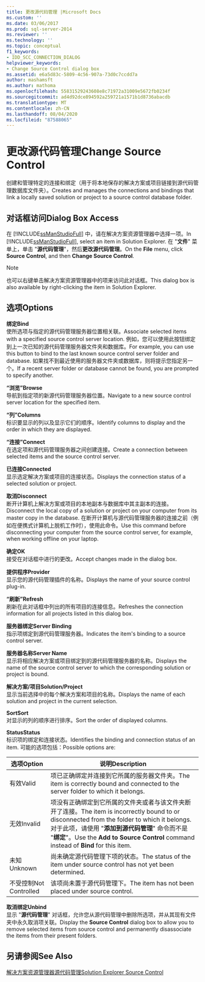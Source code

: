```yaml
---
title: 更改源代码管理 |Microsoft Docs
ms.custom: ''
ms.date: 03/06/2017
ms.prod: sql-server-2014
ms.reviewer: ''
ms.technology: ''
ms.topic: conceptual
f1_keywords:
- IDD_SCC_CONNECTION_DIALOG
helpviewer_keywords:
- Change Source Control dialog box
ms.assetid: e6a5d83c-5809-4c56-907a-73d0c7ccdd7a
author: mashamsft
ms.author: mathoma
ms.openlocfilehash: 55831529243608e8c71972a31009e5672fb0234f
ms.sourcegitcommit: ad4d92dce894592a259721a1571b1d8736abacdb
ms.translationtype: MT
ms.contentlocale: zh-CN
ms.lasthandoff: 08/04/2020
ms.locfileid: "87588065"
---
```

# <a name="change-source-control"></a><span data-ttu-id="06434-102">更改源代码管理</span><span class="sxs-lookup"><span data-stu-id="06434-102">Change Source Control</span></span>
  <span data-ttu-id="06434-103">创建和管理特定的连接和绑定（用于将本地保存的解决方案或项目链接到源代码管理数据库文件夹）。</span><span class="sxs-lookup"><span data-stu-id="06434-103">Creates and manages the connections and bindings that link a locally saved solution or project to a source control database folder.</span></span>  
  
## <a name="dialog-box-access"></a><span data-ttu-id="06434-104">对话框访问</span><span class="sxs-lookup"><span data-stu-id="06434-104">Dialog Box Access</span></span>  
 <span data-ttu-id="06434-105">在 [!INCLUDE[ssManStudioFull](../includes/ssmanstudiofull-md.md)] 中，请在解决方案资源管理器中选择一项。</span><span class="sxs-lookup"><span data-stu-id="06434-105">In [!INCLUDE[ssManStudioFull](../includes/ssmanstudiofull-md.md)], select an item in Solution Explorer.</span></span> <span data-ttu-id="06434-106">在 "**文件**" 菜单上，单击 "**源代码管理**"，然后**更改源代码管理**。</span><span class="sxs-lookup"><span data-stu-id="06434-106">On the **File** menu, click **Source Control**, and then **Change Source Control**.</span></span>  
  
> [!NOTE]  
>  <span data-ttu-id="06434-107">也可以右键单击解决方案资源管理器中的项来访问此对话框。</span><span class="sxs-lookup"><span data-stu-id="06434-107">This dialog box is also available by right-clicking the item in Solution Explorer.</span></span>  
  
## <a name="options"></a><span data-ttu-id="06434-108">选项</span><span class="sxs-lookup"><span data-stu-id="06434-108">Options</span></span>  
 <span data-ttu-id="06434-109">**绑定**</span><span class="sxs-lookup"><span data-stu-id="06434-109">**Bind**</span></span>  
 <span data-ttu-id="06434-110">使所选项与指定的源代码管理服务器位置相关联。</span><span class="sxs-lookup"><span data-stu-id="06434-110">Associate selected items with a specified source control server location.</span></span> <span data-ttu-id="06434-111">例如，您可以使用此按钮绑定到上一次已知的源代码管理服务器文件夹和数据库。</span><span class="sxs-lookup"><span data-stu-id="06434-111">For example, you can use this button to bind to the last known source control server folder and database.</span></span> <span data-ttu-id="06434-112">如果找不到最近使用的服务器文件夹或数据库，则将提示您指定另一个。</span><span class="sxs-lookup"><span data-stu-id="06434-112">If a recent server folder or database cannot be found, you are prompted to specify another.</span></span>  
  
 <span data-ttu-id="06434-113">**“浏览”**</span><span class="sxs-lookup"><span data-stu-id="06434-113">**Browse**</span></span>  
 <span data-ttu-id="06434-114">导航到指定项的新源代码管理服务器位置。</span><span class="sxs-lookup"><span data-stu-id="06434-114">Navigate to a new source control server location for the specified item.</span></span>  
  
 <span data-ttu-id="06434-115">**“列”**</span><span class="sxs-lookup"><span data-stu-id="06434-115">**Columns**</span></span>  
 <span data-ttu-id="06434-116">标识要显示的列以及显示它们的顺序。</span><span class="sxs-lookup"><span data-stu-id="06434-116">Identify columns to display and the order in which they are displayed.</span></span>  
  
 <span data-ttu-id="06434-117">**“连接”**</span><span class="sxs-lookup"><span data-stu-id="06434-117">**Connect**</span></span>  
 <span data-ttu-id="06434-118">在选定项和源代码管理服务器之间创建连接。</span><span class="sxs-lookup"><span data-stu-id="06434-118">Create a connection between selected items and the source control server.</span></span>  
  
 <span data-ttu-id="06434-119">**已连接**</span><span class="sxs-lookup"><span data-stu-id="06434-119">**Connected**</span></span>  
 <span data-ttu-id="06434-120">显示选定解决方案或项目的连接状态。</span><span class="sxs-lookup"><span data-stu-id="06434-120">Displays the connection status of a selected solution or project.</span></span>  
  
 <span data-ttu-id="06434-121">**取消**</span><span class="sxs-lookup"><span data-stu-id="06434-121">**Disconnect**</span></span>  
 <span data-ttu-id="06434-122">断开计算机上解决方案或项目的本地副本与数据库中其主副本的连接。</span><span class="sxs-lookup"><span data-stu-id="06434-122">Disconnect the local copy of a solution or project on your computer from its master copy in the database.</span></span> <span data-ttu-id="06434-123">在断开计算机与源代码管理服务器的连接之前（例如在便携式计算机上脱机工作时），使用此命令。</span><span class="sxs-lookup"><span data-stu-id="06434-123">Use this command before disconnecting your computer from the source control server, for example, when working offline on your laptop.</span></span>  
  
 <span data-ttu-id="06434-124">**确定**</span><span class="sxs-lookup"><span data-stu-id="06434-124">**OK**</span></span>  
 <span data-ttu-id="06434-125">接受在对话框中进行的更改。</span><span class="sxs-lookup"><span data-stu-id="06434-125">Accept changes made in the dialog box.</span></span>  
  
 <span data-ttu-id="06434-126">**提供程序**</span><span class="sxs-lookup"><span data-stu-id="06434-126">**Provider**</span></span>  
 <span data-ttu-id="06434-127">显示您的源代码管理插件的名称。</span><span class="sxs-lookup"><span data-stu-id="06434-127">Displays the name of your source control plug-in.</span></span>  
  
 <span data-ttu-id="06434-128">**“刷新”**</span><span class="sxs-lookup"><span data-stu-id="06434-128">**Refresh**</span></span>  
 <span data-ttu-id="06434-129">刷新在此对话框中列出的所有项目的连接信息。</span><span class="sxs-lookup"><span data-stu-id="06434-129">Refreshes the connection information for all projects listed in this dialog box.</span></span>  
  
 <span data-ttu-id="06434-130">**服务器绑定**</span><span class="sxs-lookup"><span data-stu-id="06434-130">**Server Binding**</span></span>  
 <span data-ttu-id="06434-131">指示项绑定到源代码管理服务器。</span><span class="sxs-lookup"><span data-stu-id="06434-131">Indicates the item's binding to a source control server.</span></span>  
  
 <span data-ttu-id="06434-132">**服务器名称**</span><span class="sxs-lookup"><span data-stu-id="06434-132">**Server Name**</span></span>  
 <span data-ttu-id="06434-133">显示将相应解决方案或项目绑定到的源代码管理服务器的名称。</span><span class="sxs-lookup"><span data-stu-id="06434-133">Displays the name of the source control server to which the corresponding solution or project is bound.</span></span>  
  
 <span data-ttu-id="06434-134">**解决方案/项目**</span><span class="sxs-lookup"><span data-stu-id="06434-134">**Solution/Project**</span></span>  
 <span data-ttu-id="06434-135">显示当前选择中的每个解决方案和项目的名称。</span><span class="sxs-lookup"><span data-stu-id="06434-135">Displays the name of each solution and project in the current selection.</span></span>  
  
 <span data-ttu-id="06434-136">**Sort**</span><span class="sxs-lookup"><span data-stu-id="06434-136">**Sort**</span></span>  
 <span data-ttu-id="06434-137">对显示的列的顺序进行排序。</span><span class="sxs-lookup"><span data-stu-id="06434-137">Sort the order of displayed columns.</span></span>  
  
 <span data-ttu-id="06434-138">**Status**</span><span class="sxs-lookup"><span data-stu-id="06434-138">**Status**</span></span>  
 <span data-ttu-id="06434-139">标识项的绑定和连接状态。</span><span class="sxs-lookup"><span data-stu-id="06434-139">Identifies the binding and connection status of an item.</span></span> <span data-ttu-id="06434-140">可能的选项包括：</span><span class="sxs-lookup"><span data-stu-id="06434-140">Possible options are:</span></span>  
  
|<span data-ttu-id="06434-141">**选项**</span><span class="sxs-lookup"><span data-stu-id="06434-141">**Option**</span></span>|<span data-ttu-id="06434-142">**说明**</span><span class="sxs-lookup"><span data-stu-id="06434-142">**Description**</span></span>|  
|----------------|---------------------|  
|<span data-ttu-id="06434-143">有效</span><span class="sxs-lookup"><span data-stu-id="06434-143">Valid</span></span>|<span data-ttu-id="06434-144">项已正确绑定并连接到它所属的服务器文件夹。</span><span class="sxs-lookup"><span data-stu-id="06434-144">The item is correctly bound and connected to the server folder to which it belongs.</span></span>|  
|<span data-ttu-id="06434-145">无效</span><span class="sxs-lookup"><span data-stu-id="06434-145">Invalid</span></span>|<span data-ttu-id="06434-146">项没有正确绑定到它所属的文件夹或者与该文件夹断开了连接。</span><span class="sxs-lookup"><span data-stu-id="06434-146">The item is incorrectly bound to or disconnected from the folder to which it belongs.</span></span> <span data-ttu-id="06434-147">对于此项，请使用 "**添加到源代码管理**" 命令而不是 "**绑定**"。</span><span class="sxs-lookup"><span data-stu-id="06434-147">Use the **Add to Source Control** command instead of **Bind** for this item.</span></span>|  
|<span data-ttu-id="06434-148">未知</span><span class="sxs-lookup"><span data-stu-id="06434-148">Unknown</span></span>|<span data-ttu-id="06434-149">尚未确定源代码管理下项的状态。</span><span class="sxs-lookup"><span data-stu-id="06434-149">The status of the item under source control has not yet been determined.</span></span>|  
|<span data-ttu-id="06434-150">不受控制</span><span class="sxs-lookup"><span data-stu-id="06434-150">Not Controlled</span></span>|<span data-ttu-id="06434-151">该项尚未置于源代码管理下。</span><span class="sxs-lookup"><span data-stu-id="06434-151">The item has not been placed under source control.</span></span>|  
  
 <span data-ttu-id="06434-152">**取消绑定**</span><span class="sxs-lookup"><span data-stu-id="06434-152">**Unbind**</span></span>  
 <span data-ttu-id="06434-153">显示 "**源代码管理**" 对话框，允许您从源代码管理中删除所选项，并从其现有文件夹中永久取消项关联。</span><span class="sxs-lookup"><span data-stu-id="06434-153">Display the **Source Control** dialog box to allow you to remove selected items from source control and permanently disassociate the items from their present folders.</span></span>  
  
## <a name="see-also"></a><span data-ttu-id="06434-154">另请参阅</span><span class="sxs-lookup"><span data-stu-id="06434-154">See Also</span></span>  
 [<span data-ttu-id="06434-155">解决方案资源管理器源代码管理</span><span class="sxs-lookup"><span data-stu-id="06434-155">Solution Explorer Source Control</span></span>](../../2014/database-engine/solution-explorer-source-control.md)  
  
  
